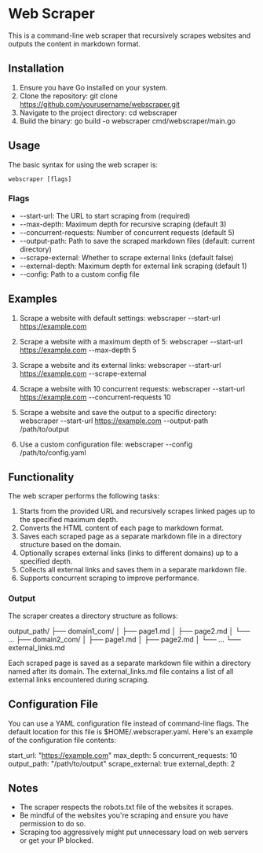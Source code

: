# Web Scraper

This is a command-line web scraper that recursively scrapes websites and outputs the content in markdown format.

## Installation

1. Ensure you have Go installed on your system.
2. Clone the repository:
   git clone https://github.com/yourusername/webscraper.git
3. Navigate to the project directory:
   cd webscraper
4. Build the binary:
   go build -o webscraper cmd/webscraper/main.go

## Usage

The basic syntax for using the web scraper is:

`webscraper [flags]`

### Flags

- --start-url: The URL to start scraping from (required)
- --max-depth: Maximum depth for recursive scraping (default 3)
- --concurrent-requests: Number of concurrent requests (default 5)
- --output-path: Path to save the scraped markdown files (default: current directory)
- --scrape-external: Whether to scrape external links (default false)
- --external-depth: Maximum depth for external link scraping (default 1)
- --config: Path to a custom config file

## Examples

1. Scrape a website with default settings:
   webscraper --start-url https://example.com

2. Scrape a website with a maximum depth of 5:
   webscraper --start-url https://example.com --max-depth 5

3. Scrape a website and its external links:
   webscraper --start-url https://example.com --scrape-external

4. Scrape a website with 10 concurrent requests:
   webscraper --start-url https://example.com --concurrent-requests 10

5. Scrape a website and save the output to a specific directory:
   webscraper --start-url https://example.com --output-path /path/to/output

6. Use a custom configuration file:
   webscraper --config /path/to/config.yaml

## Functionality

The web scraper performs the following tasks:

1. Starts from the provided URL and recursively scrapes linked pages up to the specified maximum depth.
2. Converts the HTML content of each page to markdown format.
3. Saves each scraped page as a separate markdown file in a directory structure based on the domain.
4. Optionally scrapes external links (links to different domains) up to a specified depth.
5. Collects all external links and saves them in a separate markdown file.
6. Supports concurrent scraping to improve performance.

### Output

The scraper creates a directory structure as follows:

output_path/
├── domain1_com/
│   ├── page1.md
│   ├── page2.md
│   └── ...
├── domain2_com/
│   ├── page1.md
│   ├── page2.md
│   └── ...
└── external_links.md

Each scraped page is saved as a separate markdown file within a directory named after its domain. The external_links.md file contains a list of all external links encountered during scraping.

## Configuration File

You can use a YAML configuration file instead of command-line flags. The default location for this file is $HOME/.webscraper.yaml. Here's an example of the configuration file contents:

start_url: "https://example.com"
max_depth: 5
concurrent_requests: 10
output_path: "/path/to/output"
scrape_external: true
external_depth: 2

## Notes

- The scraper respects the robots.txt file of the websites it scrapes.
- Be mindful of the websites you're scraping and ensure you have permission to do so.
- Scraping too aggressively might put unnecessary load on web servers or get your IP blocked.